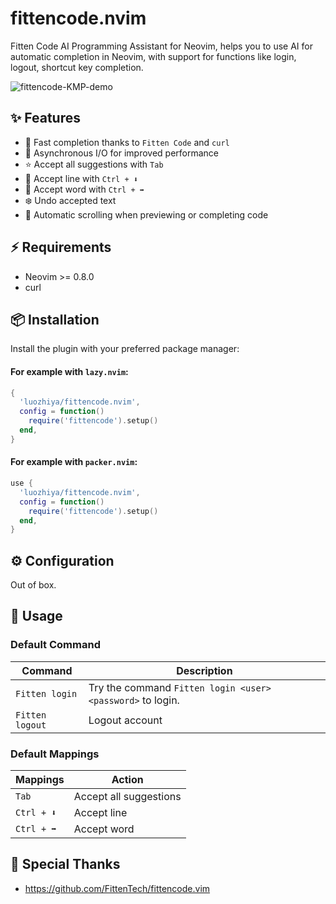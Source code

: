 # fittencode.nvim

Fitten Code AI Programming Assistant for Neovim, helps you to use AI for automatic completion in Neovim, with support for functions like login, logout, shortcut key completion.

![fittencode-KMP-demo](https://github.com/luozhiya/fittencode.nvim/assets/90168447/d6fa4c66-f64b-4880-b7a9-4245226be0ac)

## ✨ Features

- 🚀 Fast completion thanks to `Fitten Code` and `curl`
- 🐛 Asynchronous I/O for improved performance
- ⭐️ Accept all suggestions with `Tab`
- 🧪 Accept line with `Ctrl + ⬇️`
- 🔎 Accept word with `Ctrl + ➡️`
- ❄️ Undo accepted text
- 🧨 Automatic scrolling when previewing or completing code

## ⚡️ Requirements

- Neovim >= 0.8.0
- curl

## 📦 Installation

Install the plugin with your preferred package manager:

#### For example with `lazy.nvim`:

```lua
{
  'luozhiya/fittencode.nvim',
  config = function()
    require('fittencode').setup()
  end,
}
```

#### For example with `packer.nvim`:

```lua
use {
  'luozhiya/fittencode.nvim',
  config = function()
    require('fittencode').setup()
  end,  
}
```

## ⚙️ Configuration

Out of box.

## 🚀 Usage

### Default Command

| Command         | Description                                                |
|-----------------|------------------------------------------------------------|
| `Fitten login`  | Try the command `Fitten login <user> <password>` to login. |
| `Fitten logout` | Logout account                                             |

### Default Mappings

| Mappings    | Action                 |
|-------------|------------------------|
| `Tab`       | Accept all suggestions |
| `Ctrl + ⬇️` | Accept line            |
| `Ctrl + ➡️` | Accept word            |

## 🎉 Special Thanks

- https://github.com/FittenTech/fittencode.vim
